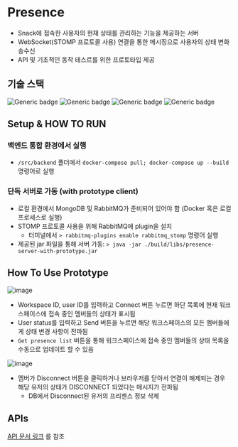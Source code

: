 # Presence
- Snack에 접속한 사용자의 현재 상태를 관리하는 기능을 제공하는 서버
- WebSocket(STOMP 프로토콜 사용) 연결을 통한 메시징으로 사용자의 상태 변화 송수신
- API 및 기초적인 동작 테스르를 위한 프로토타입 제공

## 기술 스택
![Generic badge](https://img.shields.io/badge/11-OpenJDK-537E99.svg)
![Generic badge](https://img.shields.io/badge/2.6.2-SpringBoot-6DB33F.svg)
![Generic badge](https://img.shields.io/badge/3.9.13-RabbiMQ-FF6600.svg)
![Generic badge](https://img.shields.io/badge/2.6.2-MongoDB-81C564.svg)

## Setup & HOW TO RUN

### 백엔드 통합 환경에서 실행
- `/src/backend` 폴더에서 `docker-compose pull; docker-compose up --build` 명령어로 실행 

### 단독 서버로 가동 (with prototype client)
- 로컬 환경에서 MongoDB 및 RabbitMQ가 준비되어 있어야 함 (Docker 혹은 로컬 프로세스로 실행)
- STOMP 프로토콜 사용을 위해 RabbitMQ에 plugin을 설치
  - 터미널에서 `> rabbitmq-plugins enable rabbitmq_stomp` 명령어 실행
- 제공된 jar 파일을 통해 서버 가동: `> java -jar ./build/libs/presence-server-with-prototype.jar`

## How To Use Prototype
![image](https://user-images.githubusercontent.com/54832818/153785351-73c66980-d7b9-4bc5-b291-0bf05e8cd975.png)
- Workspace ID, user ID를 입력하고 Connect 버튼 누르면 하단 목록에 현재 워크스페이스에 접속 중인 멤버들의 상태가 표시됨
- User status를 입력하고 Send 버튼을 누르면 해당 워크스페이스의 모든 멤버들에게 상태 변경 사항이 전파됨
- `Get presence list` 버튼을 통해 워크스페이스에 접속 중인 멤버들의 상태 목록을 수동으로 업데이트 할 수 있음

![image](https://user-images.githubusercontent.com/54832818/153785493-5544bce3-c0ff-4a1a-a15b-010464fa992a.png)
- 멤버가 Disconnect 버튼을 클릭하거나 브라우저를 닫아서 연결이 해제되는 경우 해당 유저의 상태가 DISCONNECT 되었다는 메시지가 전파됨
  - DB에서 Disconnect된 유저의 프리젠스 정보 삭제

## APIs
[API 문서 링크](https://github.com/njsh4261/SGS_Last_Punch/tree/dev/docs/API_references/presence_apis.md) 를 참조
